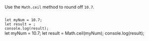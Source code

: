 Use the `Math.ceil` method to round off `10.7`.

<Editor lang="javascript" type="exercise">
<code>
let myNum = 10.7;
let result = ;
console.log(result);
</code>

<solution>
let myNum = 10.7;
let result = Math.ceil(myNum);
console.log(result);
</solution>
</Editor>